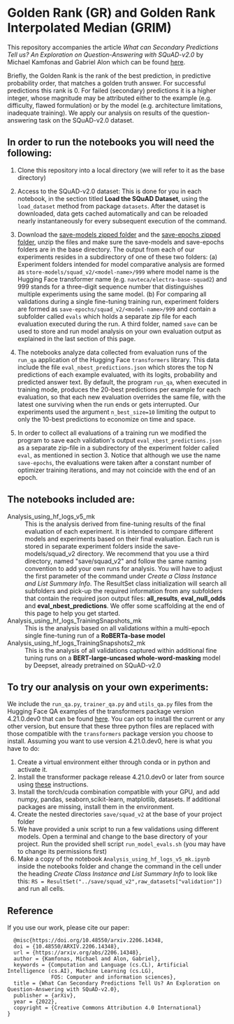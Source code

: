 # Golden Rank (GR) and Golden Rank Interpolated Median (GRIM) 

This repository accompanies the article *What can Secondary Predictions Tell us? An Exploration on Question-Answering with SQuAD-v2.0* by Michael Kamfonas and Gabriel Alon which can be found [here](https://arxiv.org/abs/2206.14348).

Briefly, the Golden Rank is the rank of the best prediction, in predictive probability order, that matches a golden truth answer. For successful predictions this rank is 0. For failed (secondary)  predictions it is a higher integer, whose magnitude may be attributed either to the example (e.g. difficulty, flawed formulation) or by the model (e.g. architecture limitations, inadequate training). We apply our analysis on results of the question-answering task on the SQuAD-v2.0 dataset. 


## In order to run the notebooks you will need the following:

1.  Clone this repository into a local directory (we will refer to it as the base directory)
1.  Access to the SQuAD-v2.0 dataset: This is done for you in each notebook, in the section titled **Load the SQuAD Dataset**, using the `load_dataset` method from package `datasets`. After the dataset is downloaded, data gets cached automatically and can be reloaded nearly instantaneously for every subsequent execution of the command.

2.  Download the [save-models zipped folder](https://drive.google.com/file/d/1z4M-JJhBSueK8ncNfb1RaRpv4gFgmA6Q/view?usp=sharing) and the [save-epochs zipped folder](https://drive.google.com/file/d/1Fpeu0J7XoCpwYtFUrdMlzZVGhrGwk5EI/view?usp=sharing), unzip the files and make sure the save-models and save-epochs folders are in the base directory. 
The output from each of our experiments resides in a subdirectory of one of these two folders: (a) Experiment folders intended for model comparative analysis are formed as `store-models/squad_v2/<model-name>/999` where model name is the Hugging Face transformer name (e.g. `navteca/electra-base-squad2`) and 999 stands for a three-digit sequence number that distinguishes multiple experiments using the same model. (b) For comparing all validations during a single fine-tuning training run, experiment folders are formed as `save-epochs/squad_v2/<model-name>/999` and contain a subfolder called `evals` which holds a separate zip file for each evaluation executed during the run. A third folder, named `save` can be used to store and run model analysis on your own evaluation output as explained in the last section of this page.
5.  The notebooks analyze data collected from evaluation runs of the `run_qa` application of the Hugging Face `transformers` library. This data include the file `eval_nbest_predictions.json` which stores the top N predictions of each example evaluated, with its logits, probability and predicted answer text. By default, the program `run_qa`, when executed in training mode, produces the 20-best predictions per example for each evaluation, so that each new evaluation overrides the same file, with the latest one surviving when the run ends or gets interrupted. Our experiments used the argument `n_best_size=10` limiting the output to only the 10-best predictions to economize on time and space. 
6. In order to collect all evaluations of a training run we modified the program to save each validation's output `eval_nbest_predictions.json` as a separate zip-file in a subdirectory of the experiment folder called `eval`, as mentioned in section 3. Notice that although we use the name `save-epochs`, the evaluations were taken after a constant number of optimizer training iterations, and may not coincide with the end of an epoch.

## The notebooks included are:

<dl><dt>Analysis_using_hf_logs_v5_mk</dt>
  <dd>This is the analysis derived from fine-tuning results of the final evaluation of each experiment. It is intended to compare different models and experiments based on their final evaluation. Each run is stored in separate experiment folders inside the save-models/squad_v2 directory. We recommend that you use a third directory, named "save/squad_v2" and follow the same naming convention to add your own runs for analysis. You will have to adjust the first parameter of the command  under <em>Create a Class Instance and List Summary Info</em>. The ResultSet class initialization will search all subfolders and pick-up the required information from any subfolders that contain the required json output files: <b>all_results</b>, <b>eval_null_odds</b> and <b>eval_nbest_predictions</b>. We offer some scaffolding at the end of this page to help you get started. </dd>
<dt>Analysis_using_hf_logs_TrainingSnapshots_mk</dt>
  <dd>This is the analysis based on all validations within a multi-epoch single fine-tuning run of a <b>RoBERTa-base model</b></dd>
<dt>Analysis_using_hf_logs_TrainingSnapshots2_mk</dt>
  <dd>This is the analysis of all validations captured within additional fine tuning runs on a <b>BERT-large-uncased whole-word-masking</b> model by Deepset, already pretrained on SQuAD-v2.0</dd>
</dl>

## To try our analysis on your own experiments:

We include the `run_qa.py`, `trainer_qa.py` and `utils_qa.py` files from the Hugging Face QA examples of the transformers package version 4.21.0.dev0 that can be found [here](https://github.com/huggingface/transformers/tree/main/examples/pytorch/question-answering). You can opt to install the current or any other version, but ensure that these three python files are replaced with those compatible with the `transformers` package version you choose to install. Assuming you want to use  version 4.21.0.dev0, here is what you have to do:

1.  Create a virtual environment either through conda or in python and activate it.
1.  Install the transformer package release 4.21.0.dev0 or later from source using [these](https://huggingface.co/docs/transformers/installation#installing-from-source) instructions. 
2.  Install the torch/cuda combination compatible with your GPU, and add numpy, pandas, seaborn,scikit-learn, matplotlib, datasets. If additional packages are missing, install them in the environment.  
2.  Create the nested directories `save/squad_v2` at the base of your project folder
3.  We have provided a unix script to run a few validations using different models. Open a terminal and change to the base directory of your project. Run the provided shell script `run_model_evals.sh` (you may have to change its permissions first)
4.  Make a copy of the notebook `Analysis_using_hf_logs_v5_mk.ipynb` inside the notebooks folder and change the command in the cell under the heading *Create  Class Instance and List Summary Info*   to look like this: `RS = ResultSet("../save/squad_v2",raw_datasets["validation"])` and run all cells.

## Reference

If you use our work, please cite our paper:

```
  @misc{https://doi.org/10.48550/arxiv.2206.14348,
  doi = {10.48550/ARXIV.2206.14348},  
  url = {https://arxiv.org/abs/2206.14348},
  author = {Kamfonas, Michael and Alon, Gabriel},
  keywords = {Computation and Language (cs.CL), Artificial Intelligence (cs.AI), Machine Learning (cs.LG), 
              FOS: Computer and information sciences},
  title = {What Can Secondary Predictions Tell Us? An Exploration on Question-Answering with SQuAD-v2.0},
  publisher = {arXiv},
  year = {2022},
  copyright = {Creative Commons Attribution 4.0 International}
}
```
